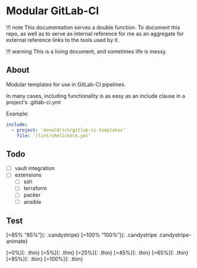 # Modular GitLab-CI

!!! note
    This documentation serves a double function. To document this repo, as well as to serve as internal reference for me as an aggregate for external reference links to the tools used by it.

!!! warning
    This is a living document, and sometimes life is messy.

## About

Modular templates for use in GitLab-CI pipelines.

In many cases, including functionality is as easy as an include clause in a project's .gitlab-ci.yml

Example:

``` yaml
include:
  - project: ‘donaldrich/gitlab-ci-templates’
    file: ‘/lint/shellcheck.yml’
```

## Todo

- [ ] vault integration
- [ ] extensions
  - [ ] ssh
  - [ ] terraform
  - [ ] packer
  - [ ] ansible

## Test

[=85% “85%”]{: .candystripe}
[=100% “100%”]{: .candystripe .candystripe-animate}

[=0%]{: .thin}
[=5%]{: .thin}
[=25%]{: .thin}
[=45%]{: .thin}
[=65%]{: .thin}
[=85%]{: .thin}
[=100%]{: .thin}
